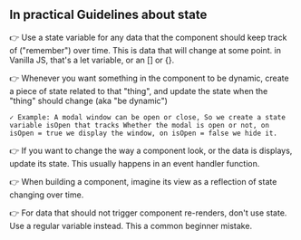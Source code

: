 ## In practical Guidelines about state

👉 Use a state variable for any data that the component should keep track of ("remember") over time. This is data that will change at some point. in Vanilla JS, that's a let variable, or an [] or {}.

👉 Whenever you want something in the component to be dynamic, create a piece of state related to that "thing", and update the state when the "thing" should change (aka "be dynamic")

    ✓ Example: A modal window can be open or close, So we create a state variable isOpen that tracks Whether the modal is open or not, on isOpen = true we display the window, on isOpen = false we hide it.

👉 If you want to change the way a component look, or the data is displays, update its state. This usually happens in an event handler function.

👉 When building a component, imagine its view as a reflection of state changing over time.

👉 For data that should not trigger component re-renders, don't use state. Use a regular variable instead. This a common beginner mistake.

